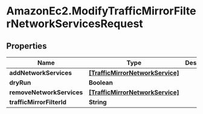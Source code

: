 # AmazonEc2.ModifyTrafficMirrorFilterNetworkServicesRequest

## Properties

Name | Type | Description | Notes
------------ | ------------- | ------------- | -------------
**addNetworkServices** | [**[TrafficMirrorNetworkService]**](TrafficMirrorNetworkService.md) |  | [optional] 
**dryRun** | **Boolean** |  | [optional] 
**removeNetworkServices** | [**[TrafficMirrorNetworkService]**](TrafficMirrorNetworkService.md) |  | [optional] 
**trafficMirrorFilterId** | **String** |  | 



